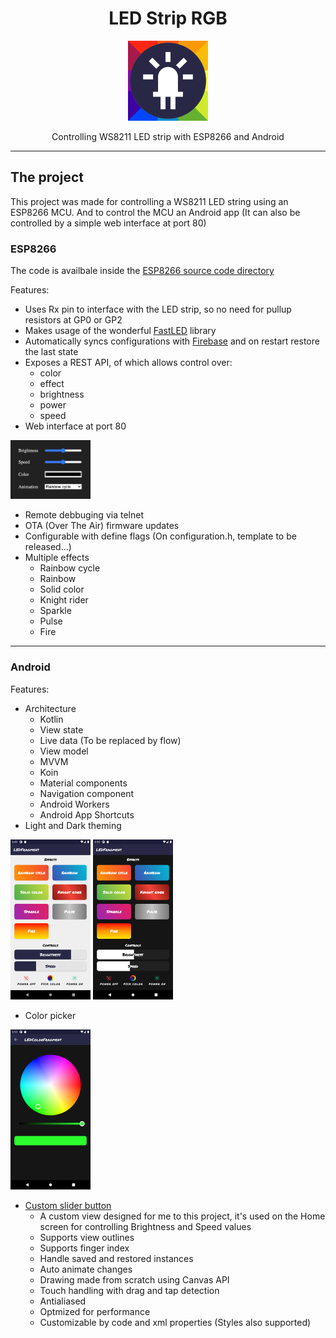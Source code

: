 <h1 align="center">LED Strip RGB</h1>

<p align="center">  
  <img src="./misc/logo.png" width="128"/>
</p>

<p align="center">Controlling WS8211 LED strip with ESP8266 and Android</p>

---

## The project

This project was made for controlling a WS8211 LED string using an ESP8266 MCU.
And to control the MCU an Android app (It can also be controlled by a simple web interface at port 80)


### ESP8266

The code is availbale inside the [ESP8266 source code directory](./ESP8266)

Features:
- Uses Rx pin to interface with the LED strip, so no need for pullup resistors at GP0 or GP2
- Makes usage of the wonderful [FastLED](http://fastled.io/) library
- Automatically syncs configurations with [Firebase](https://firebase.google.com/) and on restart restore the last state
- Exposes a REST API, of which allows control over:
  - color
  - effect
  - brightness
  - power
  - speed
- Web interface at port 80
<img src="./misc/web interface.png" width="128"/>
  
- Remote debbuging via telnet
- OTA (Over The Air) firmware updates
- Configurable with define flags (On configuration.h, template to be released...)
- Multiple effects
  - Rainbow cycle
  - Rainbow 
  - Solid color
  - Knight rider
  - Sparkle
  - Pulse
  - Fire

---

### Android
 
Features:
- Architecture
  - Kotlin
  - View state
  - Live data (To be replaced by flow)
  - View model
  - MVVM
  - Koin
  - Material components
  - Navigation component
  - Android Workers
  - Android App Shortcuts
- Light and Dark theming

<img src="./misc/app light.png" width="128"/> <img src="./misc/app dark.png" width="128"/>

- Color picker
<img src="./misc/app dark color picker.png" width="128"/>

- [Custom slider button](./Android/app/src/main/kotlin/quevedo/soares/leandro/ledstriprgb/view/component/SliderButtonComponent.kt)
  - A custom view designed for me to this project, it's used on the Home screen for controlling Brightness and Speed values
  - Supports view outlines
  - Supports finger index
  - Handle saved and restored instances
  - Auto animate changes
  - Drawing made from scratch using Canvas API
  - Touch handling with drag and tap detection
  - Antialiased
  - Optmized for performance
  - Customizable by code and xml properties (Styles also supported)

